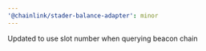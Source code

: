 ```yaml
---
'@chainlink/stader-balance-adapter': minor
---
```


Updated to use slot number when querying beacon chain
